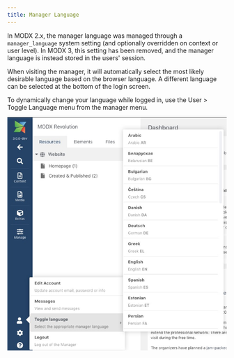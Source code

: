 ```yaml
---
title: Manager Language
---
```


In MODX 2.x, the manager language was managed through a `manager_language` system setting (and optionally overridden on context or user level). In MODX 3, this setting has been removed, and the manager language is instead stored in the users' session.

When visiting the manager, it will automatically select the most likely desirable language based on the browser language. A different language can be selected at the bottom of the login screen.

To dynamically change your language while logged in, use the User > Toggle Language menu from the manager menu.

![Toggling the manager language while you're logged in to the manager](manager-language.jpg)

